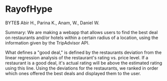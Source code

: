 # RayofHype

BYTE$
Abir H., Parina K., Anam, W., Daniel W.

Summary:
We are making a webapp that allows users to find the best deal on restaurants and/or hotels within a certain radius of a location, using the information given by the TripAdvisor API.

What defines a "good deal," is defined by the restaurants deviation from the linear regression analysis of the restaurant's rating vs. price level. If a restaurant is a good deal, it's actual rating will be above the estimated rating using this line. Using the deviations for the restaurants, we ranked in order which ones offered the best deals and displayed them to the user.
